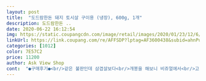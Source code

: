```yaml
---
layout: post 
title:  "도드람한돈 돼지 토시살 구이용 (냉장), 600g, 1개" 
description: 도드람한돈 ..
date: 2020-06-22 16:12:54 
img: https://static.coupangcdn.com/image/retail/images/2020/01/23/12/6/dcc0a8e2-44db-46f1-89a6-60b926ae076d.jpg 
linkUrl: https://link.coupang.com/re/AFFSDP?lptag=AF3600438&subid=ahnPublicAsk&pageKey=1204529568&itemId=2190325443&vendorItemId=70188297902&traceid=V0-113-2f9ffa20e36e3477 
categories: [1012] 
color: 7E57C2 
price: 11200 
author: Ask View Shop 
cont:  "●구매후기●<br/>같은 불판인데 삼겹살보다<br/>개봉을 해보니 비쥬얼에서<br/>고민 1도 없이 샀어요<br/>구매가격 ₩11,600원<br/>굽기가 저는 빡세더라구요<br/>근대  얼었다  녹은제품이라서  그런지  핏물이  다른거에  비해  어마하게  나오네요.<br/> ㅠㅠ<br/>냉장상태로 받았어요<br/>다음번에 또 구매할까 합니다<br/>더 오래 걸리는 느낌???<br/>도드람 삼겹살이 맛있으니<br/>돼지 토시살 구이용 600g<br/>등심덧살.<br/>토시살.<br/>갈매기살.<br/>항정살  부위별로  구매해서  구워먹었어요<br/>마치 소고기를 먹는 듯 했습니다.<br/><br/>맛은 괜찮더라구요<br/>먼저 돼지스멜 안났어요<br/>바짝 익혀 구웠어요<br/>살짝 멈칫했네요 ㅋㅋㅋ<br/>소고기랑 다른 토시살<br/>신랑은  토시살  맛나다고  좋대요.<br/><br/>아이들 먹는거라<br/>아직까지는 만족중이였고<br/>애들도 좋아해서 다음에 또 구매하기로 픽!!^^<br/>양도 넉넉하고 가격도 착해<br/>언젠가부터 동네 정육점보다<br/>이것도 맛있겠다 싶어서<br/>이번에 구매한 도드람 한돈<br/>일단 구워봅니다 ♡<br/>쫄깃하고 엄청 맛있었어요.<br/><br/>처음 먹어보는거라<br/>쿠팡 로켓프레쉬로 고기를 사요<br/>토시살  맛있어요.<br/><br/>" 
---
```

